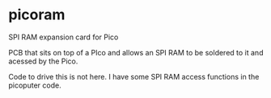 # picoram
SPI RAM expansion card for Pico

PCB that sits on top of a PIco and allows an SPI RAM to be soldered to it and acessed by the Pico.

Code to drive this is not here. I have some SPI RAM access functions in the picoputer code.
